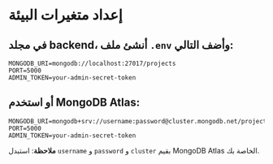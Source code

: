 # إعداد متغيرات البيئة

## في مجلد backend، أنشئ ملف `.env` وأضف التالي:

```
MONGODB_URI=mongodb://localhost:27017/projects
PORT=5000
ADMIN_TOKEN=your-admin-secret-token
```

## أو استخدم MongoDB Atlas:

```
MONGODB_URI=mongodb+srv://username:password@cluster.mongodb.net/projects
PORT=5000
ADMIN_TOKEN=your-admin-secret-token
```

**ملاحظة**: استبدل `username` و `password` و `cluster` بقيم MongoDB Atlas الخاصة بك.
